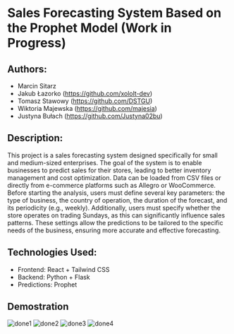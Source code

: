 # Sales Forecasting System Based on the Prophet Model (Work in Progress)
## Authors:
- Marcin Sitarz
- Jakub Łazorko (https://github.com/xololt-dev)
- Tomasz Stawowy (https://github.com/DSTGU)
- Wiktoria Majewska (https://github.com/majesia)
- Justyna Bułach (https://github.com/Justyna02bu)

## Description:
This project is a sales forecasting system designed specifically for small and medium-sized enterprises. The goal of the system is to enable businesses to predict sales for their stores, leading to better inventory management and cost optimization. Data can be loaded from CSV files or directly from e-commerce platforms such as Allegro or WooCommerce. Before starting the analysis, users must define several key parameters: the type of business, the country of operation, the duration of the forecast, and its periodicity (e.g., weekly). Additionally, users must specify whether the store operates on trading Sundays, as this can significantly influence sales patterns. These settings allow the predictions to be tailored to the specific needs of the business, ensuring more accurate and effective forecasting.

## Technologies Used:
- Frontend: React + Tailwind CSS
- Backend: Python + Flask
- Predictions: Prophet

## Demostration
![done1](https://github.com/Eastman16/SalesForecastingSystem/assets/129722863/973428a3-e1ad-4ed9-80e4-c05a20ff45aa)
![done2](https://github.com/Eastman16/SalesForecastingSystem/assets/129722863/3c5cdd70-fac6-45eb-a06d-8bfe820484ac)
![done3](https://github.com/Eastman16/SalesForecastingSystem/assets/129722863/c6e62989-4fa5-4a60-9b18-174797584c06)
![done4](https://github.com/Eastman16/SalesForecastingSystem/assets/129722863/4b4e9ad7-cce2-43fe-bd83-78c8ed23bf30)
